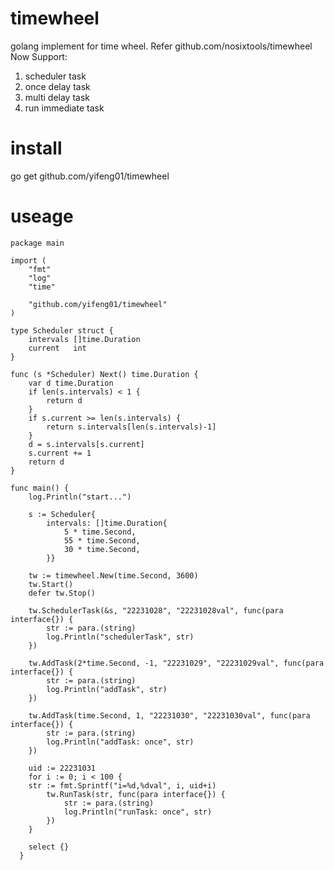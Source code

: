 # timewheel
golang implement for time wheel. Refer github.com/nosixtools/timewheel
Now Support:
1. scheduler task
2. once delay task
3. multi delay task
4. run immediate task

# install
go get github.com/yifeng01/timewheel

# useage

```
package main

import (
	"fmt"
	"log"
	"time"

	"github.com/yifeng01/timewheel"
)

type Scheduler struct {
	intervals []time.Duration
	current   int
}

func (s *Scheduler) Next() time.Duration {
	var d time.Duration
	if len(s.intervals) < 1 {
		return d
	}
	if s.current >= len(s.intervals) {
		return s.intervals[len(s.intervals)-1]
	}
	d = s.intervals[s.current]
	s.current += 1
	return d
}

func main() {
	log.Println("start...")

	s := Scheduler{
		intervals: []time.Duration{
			5 * time.Second,
			55 * time.Second,
			30 * time.Second,
		}}

	tw := timewheel.New(time.Second, 3600)
	tw.Start()
	defer tw.Stop()

	tw.SchedulerTask(&s, "22231028", "22231028val", func(para interface{}) {
		str := para.(string)
		log.Println("schedulerTask", str)
	})

	tw.AddTask(2*time.Second, -1, "22231029", "22231029val", func(para interface{}) {
		str := para.(string)
		log.Println("addTask", str)
	})

	tw.AddTask(time.Second, 1, "22231030", "22231030val", func(para interface{}) {
		str := para.(string)
		log.Println("addTask: once", str)
	})

	uid := 22231031
	for i := 0; i < 100 {
  	str := fmt.Sprintf("i=%d,%dval", i, uid+i)
		tw.RunTask(str, func(para interface{}) {
			str := para.(string)
			log.Println("runTask: once", str)
		})
	}

	select {}
  }
```
